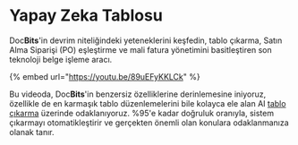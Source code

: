 # Yapay Zeka Tablosu

Doc**Bits**'in devrim niteliğindeki yeteneklerini keşfedin, tablo çıkarma, Satın Alma Siparişi (PO) eşleştirme ve mali fatura yönetimini basitleştiren son teknoloji belge işleme aracı.

{% embed url="https://youtu.be/89uEFyKKLCk" %}

Bu videoda, Doc**Bits**'in benzersiz özelliklerine derinlemesine iniyoruz, özellikle de en karmaşık tablo düzenlemelerini bile kolayca ele alan AI [tablo çıkarma](https://docbits.com/doc/table-extraction/) üzerinde odaklanıyoruz. %95'e kadar doğruluk oranıyla, sistem çıkarmayı otomatikleştirir ve gerçekten önemli olan konulara odaklanmanıza olanak tanır.
